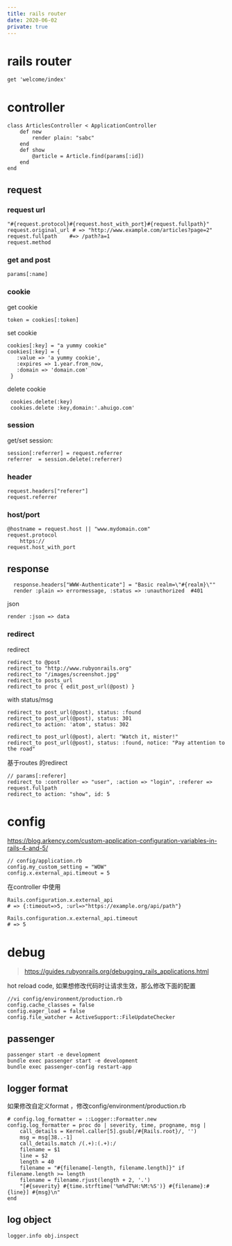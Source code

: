 ```yaml
---
title: rails router
date: 2020-06-02
private: true
---
```

# rails router
    get 'welcome/index'

# controller
    class ArticlesController < ApplicationController
        def new
            render plain: "sabc"
        end
        def show
            @article = Article.find(params[:id])
        end
    end

## request
### request url
    "#{request.protocol}#{request.host_with_port}#{request.fullpath}"
    request.original_url # => "http://www.example.com/articles?page=2"
    request.fullpath    #=> /path?a=1
    request.method

### get and  post

    params[:name]

### cookie
get cookie

    token = cookies[:token]

set cookie

    cookies[:key] = "a yummy cookie"
    cookies[:key] = {
       :value => 'a yummy cookie',
       :expires => 1.year.from_now,
       :domain => 'domain.com'
     }

delete cookie

     cookies.delete(:key)
     cookies.delete :key,domain:'.ahuigo.com'

### session
get/set session:

    session[:referrer] = request.referrer
    referrer  = session.delete(:referrer)

### header
    request.headers["referer"]
    request.referrer

### host/port
    @hostname = request.host || "www.mydomain.com"
    request.protocol 
        https://
    request.host_with_port

## response
      response.headers["WWW-Authenticate"] = "Basic realm=\"#{realm}\""
      render :plain => errormessage, :status => :unauthorized  #401

json

    render :json => data

### redirect
redirect

    redirect_to @post
    redirect_to "http://www.rubyonrails.org"
    redirect_to "/images/screenshot.jpg"
    redirect_to posts_url
    redirect_to proc { edit_post_url(@post) }

with status/msg

    redirect_to post_url(@post), status: :found
    redirect_to post_url(@post), status: 301
    redirect_to action: 'atom', status: 302

    redirect_to post_url(@post), alert: "Watch it, mister!"
    redirect_to post_url(@post), status: :found, notice: "Pay attention to the road"


基于routes 的redirect

    // params[:referer]
    redirect_to :controller => "user", :action => "login", :referer => request.fullpath
    redirect_to action: "show", id: 5

# config
https://blog.arkency.com/custom-application-configuration-variables-in-rails-4-and-5/

    // config/application.rb
    config.my_custom_setting = "WOW"
    config.x.external_api.timeout = 5

在controller 中使用


    Rails.configuration.x.external_api
    # => {:timeout=>5, :url=>"https://example.org/api/path"}

    Rails.configuration.x.external_api.timeout
    # => 5



# debug
> https://guides.rubyonrails.org/debugging_rails_applications.html

hot reload code, 如果想修改代码时让请求生效，那么修改下面的配置

    //vi config/environment/production.rb
    config.cache_classes = false
    config.eager_load = false
    config.file_watcher = ActiveSupport::FileUpdateChecker

## passenger
    passenger start -e development
    bundle exec passenger start -e development
    bundle exec passenger-config restart-app

## logger format
如果修改自定义format ，修改config/environment/production.rb

    # config.log_formatter = ::Logger::Formatter.new
    config.log_formatter = proc do | severity, time, progname, msg | 
        call_details = Kernel.caller[5].gsub(/#{Rails.root}/, '')
        msg = msg[38..-1]
        call_details.match /(.+):(.+):/
        filename = $1
        line = $2
        length = 40
        filename = "#{filename[-length, filename.length]}" if filename.length >= length
        filename = filename.rjust(length + 2, '.')
        "[#{severity} #{time.strftime('%m%dT%H:%M:%S')} #{filename}:#{line}] #{msg}\n"
    end


## log object

    logger.info obj.inspect